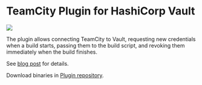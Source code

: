 # TeamCity Plugin for HashiCorp Vault

[![](https://teamcity.jetbrains.com/app/rest/builds/buildType:TeamCityPluginsByJetBrains_TeamCityHashiCorpVaultPlugin_Build/statusIcon.svg)](https://teamcity.jetbrains.com/viewType.html?buildTypeId=TeamCityPluginsByJetBrains_TeamCityHashiCorpVaultPlugin_Build)

The plugin allows connecting TeamCity to Vault, requesting new credentials when a build starts, passing them to the build script, and revoking them immediately when the build finishes.

See [blog post](https://blog.jetbrains.com/teamcity/2017/09/vault/) for details.

Download binaries in [Plugin repository](https://plugins.jetbrains.com/plugin/10011-hashicorp-vault-support).
